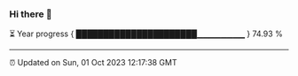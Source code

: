 ### Hi there 👋

⏳ Year progress { ██████████████████████▁▁▁▁▁▁▁▁ } 74.93 %

---

⏰ Updated on Sun, 01 Oct 2023 12:17:38 GMT
